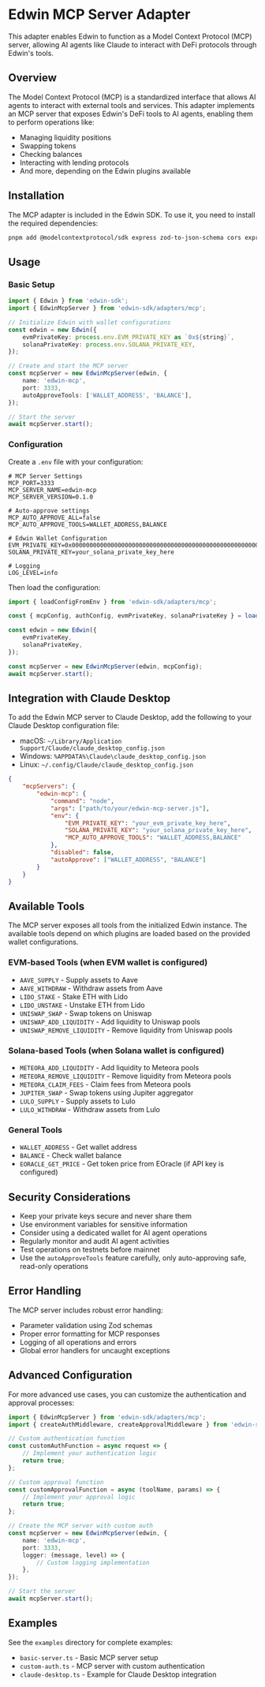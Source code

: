 # Edwin MCP Server Adapter

This adapter enables Edwin to function as a Model Context Protocol (MCP) server, allowing AI agents like Claude to interact with DeFi protocols through Edwin's tools.

## Overview

The Model Context Protocol (MCP) is a standardized interface that allows AI agents to interact with external tools and services. This adapter implements an MCP server that exposes Edwin's DeFi tools to AI agents, enabling them to perform operations like:

- Managing liquidity positions
- Swapping tokens
- Checking balances
- Interacting with lending protocols
- And more, depending on the Edwin plugins available

## Installation

The MCP adapter is included in the Edwin SDK. To use it, you need to install the required dependencies:

```bash
pnpm add @modelcontextprotocol/sdk express zod-to-json-schema cors express-rate-limit raw-body --save-dev
```

## Usage

### Basic Setup

```typescript
import { Edwin } from 'edwin-sdk';
import { EdwinMcpServer } from 'edwin-sdk/adapters/mcp';

// Initialize Edwin with wallet configurations
const edwin = new Edwin({
    evmPrivateKey: process.env.EVM_PRIVATE_KEY as `0x${string}`,
    solanaPrivateKey: process.env.SOLANA_PRIVATE_KEY,
});

// Create and start the MCP server
const mcpServer = new EdwinMcpServer(edwin, {
    name: 'edwin-mcp',
    port: 3333,
    autoApproveTools: ['WALLET_ADDRESS', 'BALANCE'],
});

// Start the server
await mcpServer.start();
```

### Configuration

Create a `.env` file with your configuration:

```env
# MCP Server Settings
MCP_PORT=3333
MCP_SERVER_NAME=edwin-mcp
MCP_SERVER_VERSION=0.1.0

# Auto-approve settings
MCP_AUTO_APPROVE_ALL=false
MCP_AUTO_APPROVE_TOOLS=WALLET_ADDRESS,BALANCE

# Edwin Wallet Configuration
EVM_PRIVATE_KEY=0x0000000000000000000000000000000000000000000000000000000000000000
SOLANA_PRIVATE_KEY=your_solana_private_key_here

# Logging
LOG_LEVEL=info
```

Then load the configuration:

```typescript
import { loadConfigFromEnv } from 'edwin-sdk/adapters/mcp';

const { mcpConfig, authConfig, evmPrivateKey, solanaPrivateKey } = loadConfigFromEnv();

const edwin = new Edwin({
    evmPrivateKey,
    solanaPrivateKey,
});

const mcpServer = new EdwinMcpServer(edwin, mcpConfig);
await mcpServer.start();
```

## Integration with Claude Desktop

To add the Edwin MCP server to Claude Desktop, add the following to your Claude Desktop configuration file:

- macOS: `~/Library/Application Support/Claude/claude_desktop_config.json`
- Windows: `%APPDATA%\Claude\claude_desktop_config.json`
- Linux: `~/.config/Claude/claude_desktop_config.json`

```json
{
    "mcpServers": {
        "edwin-mcp": {
            "command": "node",
            "args": ["path/to/your/edwin-mcp-server.js"],
            "env": {
                "EVM_PRIVATE_KEY": "your_evm_private_key_here",
                "SOLANA_PRIVATE_KEY": "your_solana_private_key_here",
                "MCP_AUTO_APPROVE_TOOLS": "WALLET_ADDRESS,BALANCE"
            },
            "disabled": false,
            "autoApprove": ["WALLET_ADDRESS", "BALANCE"]
        }
    }
}
```

## Available Tools

The MCP server exposes all tools from the initialized Edwin instance. The available tools depend on which plugins are loaded based on the provided wallet configurations.

### EVM-based Tools (when EVM wallet is configured)

- `AAVE_SUPPLY` - Supply assets to Aave
- `AAVE_WITHDRAW` - Withdraw assets from Aave
- `LIDO_STAKE` - Stake ETH with Lido
- `LIDO_UNSTAKE` - Unstake ETH from Lido
- `UNISWAP_SWAP` - Swap tokens on Uniswap
- `UNISWAP_ADD_LIQUIDITY` - Add liquidity to Uniswap pools
- `UNISWAP_REMOVE_LIQUIDITY` - Remove liquidity from Uniswap pools

### Solana-based Tools (when Solana wallet is configured)

- `METEORA_ADD_LIQUIDITY` - Add liquidity to Meteora pools
- `METEORA_REMOVE_LIQUIDITY` - Remove liquidity from Meteora pools
- `METEORA_CLAIM_FEES` - Claim fees from Meteora pools
- `JUPITER_SWAP` - Swap tokens using Jupiter aggregator
- `LULO_SUPPLY` - Supply assets to Lulo
- `LULO_WITHDRAW` - Withdraw assets from Lulo

### General Tools

- `WALLET_ADDRESS` - Get wallet address
- `BALANCE` - Check wallet balance
- `EORACLE_GET_PRICE` - Get token price from EOracle (if API key is configured)

## Security Considerations

- Keep your private keys secure and never share them
- Use environment variables for sensitive information
- Consider using a dedicated wallet for AI agent operations
- Regularly monitor and audit AI agent activities
- Test operations on testnets before mainnet
- Use the `autoApproveTools` feature carefully, only auto-approving safe, read-only operations

## Error Handling

The MCP server includes robust error handling:

- Parameter validation using Zod schemas
- Proper error formatting for MCP responses
- Logging of all operations and errors
- Global error handlers for uncaught exceptions

## Advanced Configuration

For more advanced use cases, you can customize the authentication and approval processes:

```typescript
import { EdwinMcpServer } from 'edwin-sdk/adapters/mcp';
import { createAuthMiddleware, createApprovalMiddleware } from 'edwin-sdk/adapters/mcp/auth';

// Custom authentication function
const customAuthFunction = async request => {
    // Implement your authentication logic
    return true;
};

// Custom approval function
const customApprovalFunction = async (toolName, params) => {
    // Implement your approval logic
    return true;
};

// Create the MCP server with custom auth
const mcpServer = new EdwinMcpServer(edwin, {
    name: 'edwin-mcp',
    port: 3333,
    logger: (message, level) => {
        // Custom logging implementation
    },
});

// Start the server
await mcpServer.start();
```

## Examples

See the `examples` directory for complete examples:

- `basic-server.ts` - Basic MCP server setup
- `custom-auth.ts` - MCP server with custom authentication
- `claude-desktop.ts` - Example for Claude Desktop integration
